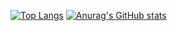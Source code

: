 [![Top Langs](https://github-readme-stats.vercel.app/api/top-langs/?username=RuskLabo&layout=compact&theme=onedark)](https://github.com/anuraghazra/github-readme-stats)
[![Anurag's GitHub stats](https://github-readme-stats.vercel.app/api?username=RuskLabo&theme=onedark)](https://github.com/anuraghazra/github-readme-stats)
